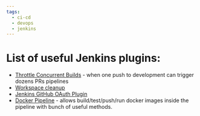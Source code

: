 ```yaml
---
tags:
  - ci-cd
  - devops
  - jenkins
---
```

# List of useful Jenkins plugins:
- [Throttle Concurrent Builds](https://plugins.jenkins.io/throttle-concurrents/#plugin-content-global-configuration) - when one push to development can trigger dozens PRs pipelines
- [Workspace cleanup](https://plugins.jenkins.io/ws-cleanup/)
- [Jenkins GitHub OAuth Plugin](https://plugins.jenkins.io/github-oauth/)
- [Docker Pipeline](https://plugins.jenkins.io/docker-workflow/) - allows build/test/push/run docker images inside the pipeline with bunch of useful methods.
